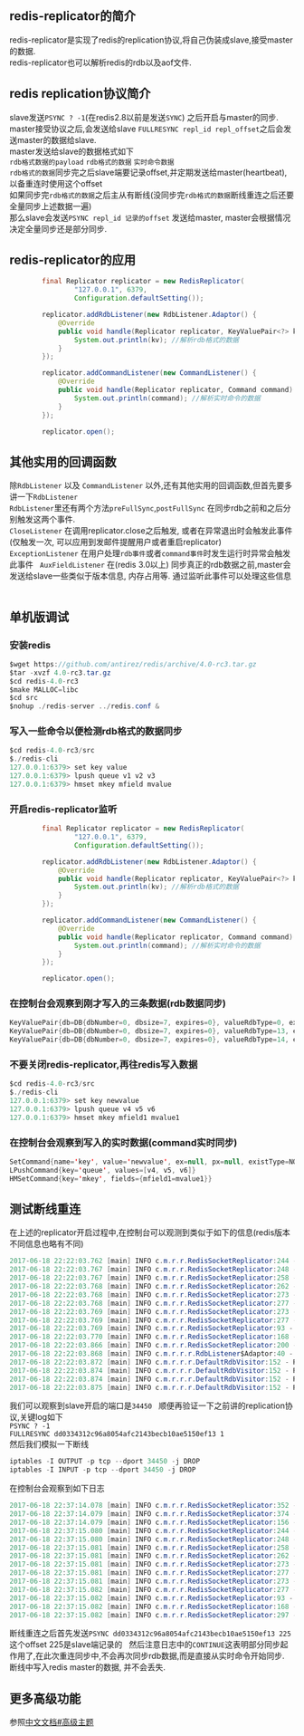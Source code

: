 ## redis-replicator的简介
redis-replicator是实现了redis的replication协议,将自己伪装成slave,接受master的数据.  
redis-replicator也可以解析redis的rdb以及aof文件.  

## redis replication协议简介
slave发送`PSYNC ? -1`(在redis2.8以前是发送`SYNC`) 之后开启与master的同步.
master接受协议之后,会发送给slave `FULLRESYNC repl_id repl_offset`之后会发送master的数据给slave.  
master发送给slave的数据格式如下  
`rdb格式数据的payload` `rdb格式的数据` `实时命令数据`  
`rdb格式的数据`同步完之后slave端要记录offset,并定期发送给master(heartbeat),以备重连时使用这个offset  
如果同步完`rdb格式的数据`之后主从有断线(没同步完`rdb格式的数据`断线重连之后还要全量同步上述数据一遍)  
那么slave会发送`PSYNC repl_id 记录的offset` 发送给master, master会根据情况决定全量同步还是部分同步.  

## redis-replicator的应用

```java  
        final Replicator replicator = new RedisReplicator(
                "127.0.0.1", 6379,
                Configuration.defaultSetting());

        replicator.addRdbListener(new RdbListener.Adaptor() {
            @Override
            public void handle(Replicator replicator, KeyValuePair<?> kv) {
                System.out.println(kv); //解析rdb格式的数据
            }
        });

        replicator.addCommandListener(new CommandListener() {
            @Override
            public void handle(Replicator replicator, Command command) {
                System.out.println(command); //解析实时命令的数据
            }
        });

        replicator.open();
```

## 其他实用的回调函数
除`RdbListener` 以及 `CommandListener` 以外,还有其他实用的回调函数,但首先要多讲一下`RdbListener`  
`RdbListener`里还有两个方法`preFullSync`,`postFullSync` 在同步rdb之前和之后分别触发这两个事件.  
`CloseListener` 在调用replicator.close之后触发, 或者在异常退出时会触发此事件(仅触发一次, 可以应用到发邮件提醒用户或者重启replicator)  
`ExceptionListener` 在用户处理`rdb事件`或者`command事件`时发生运行时异常会触发此事件  
`AuxFieldListener` 在(redis 3.0以上) 同步真正的rdb数据之前,master会发送给slave一些类似于版本信息, 内存占用等. 通过监听此事件可以处理这些信息  

## 单机版调试

### 安装redis
```java  
$wget https://github.com/antirez/redis/archive/4.0-rc3.tar.gz
$tar -xvzf 4.0-rc3.tar.gz
$cd redis-4.0-rc3
$make MALLOC=libc
$cd src
$nohup ./redis-server ../redis.conf &

```

### 写入一些命令以便检测rdb格式的数据同步

```java
$cd redis-4.0-rc3/src
$./redis-cli
127.0.0.1:6379> set key value
127.0.0.1:6379> lpush queue v1 v2 v3
127.0.0.1:6379> hmset mkey mfield mvalue
```

### 开启redis-replicator监听
```java
        final Replicator replicator = new RedisReplicator(
                "127.0.0.1", 6379,
                Configuration.defaultSetting());

        replicator.addRdbListener(new RdbListener.Adaptor() {
            @Override
            public void handle(Replicator replicator, KeyValuePair<?> kv) {
                System.out.println(kv); //解析rdb格式的数据
            }
        });

        replicator.addCommandListener(new CommandListener() {
            @Override
            public void handle(Replicator replicator, Command command) {
                System.out.println(command); //解析实时命令的数据
            }
        });

        replicator.open();
```

### 在控制台会观察到刚才写入的三条数据(rdb数据同步)

```java  
KeyValuePair{db=DB{dbNumber=0, dbsize=7, expires=0}, valueRdbType=0, expiredType=NONE, expiredValue=null, key='key', value=value}
KeyValuePair{db=DB{dbNumber=0, dbsize=7, expires=0}, valueRdbType=13, expiredType=NONE, expiredValue=null, key='mkey', value={mfield=mvalue}}
KeyValuePair{db=DB{dbNumber=0, dbsize=7, expires=0}, valueRdbType=14, expiredType=NONE, expiredValue=null, key='queue', value=[v3, v2, v1]}
```

### 不要关闭redis-replicator,再往redis写入数据
```java  
$cd redis-4.0-rc3/src
$./redis-cli
127.0.0.1:6379> set key newvalue
127.0.0.1:6379> lpush queue v4 v5 v6
127.0.0.1:6379> hmset mkey mfield1 mvalue1
```
### 在控制台会观察到写入的实时数据(command实时同步)
```java  
SetCommand{name='key', value='newvalue', ex=null, px=null, existType=NONE}
LPushCommand{key='queue', values=[v4, v5, v6]}
HMSetCommand{key='mkey', fields={mfield1=mvalue1}}
```

## 测试断线重连
在上述的replicator开启过程中,在控制台可以观测到类似于如下的信息(redis版本不同信息也略有不同)  
```java
2017-06-18 22:22:03.762 [main] INFO c.m.r.r.RedisSocketReplicator:244 - REPLCONF listening-port 34450
2017-06-18 22:22:03.767 [main] INFO c.m.r.r.RedisSocketReplicator:248 - OK
2017-06-18 22:22:03.767 [main] INFO c.m.r.r.RedisSocketReplicator:258 - REPLCONF ip-address 127.0.0.1
2017-06-18 22:22:03.768 [main] INFO c.m.r.r.RedisSocketReplicator:262 - OK
2017-06-18 22:22:03.768 [main] INFO c.m.r.r.RedisSocketReplicator:273 - REPLCONF capa eof
2017-06-18 22:22:03.768 [main] INFO c.m.r.r.RedisSocketReplicator:277 - OK
2017-06-18 22:22:03.769 [main] INFO c.m.r.r.RedisSocketReplicator:273 - REPLCONF capa psync2
2017-06-18 22:22:03.769 [main] INFO c.m.r.r.RedisSocketReplicator:277 - OK
2017-06-18 22:22:03.769 [main] INFO c.m.r.r.RedisSocketReplicator:93 - PSYNC ? -1
2017-06-18 22:22:03.770 [main] INFO c.m.r.r.RedisSocketReplicator:168 - FULLRESYNC dd0334312c96a8054afc2143becb10ae5150ef13 1
2017-06-18 22:22:03.866 [main] INFO c.m.r.r.RedisSocketReplicator:200 - RDB dump file size:719
2017-06-18 22:22:03.868 [main] INFO c.m.r.r.r.RdbListener$Adaptor:40 - pre full sync
2017-06-18 22:22:03.872 [main] INFO c.m.r.r.r.DefaultRdbVisitor:152 - RDB redis-ver: 3.2.3
2017-06-18 22:22:03.874 [main] INFO c.m.r.r.r.DefaultRdbVisitor:152 - RDB redis-bits: 64
2017-06-18 22:22:03.874 [main] INFO c.m.r.r.r.DefaultRdbVisitor:152 - RDB ctime: 1497795723
2017-06-18 22:22:03.875 [main] INFO c.m.r.r.r.DefaultRdbVisitor:152 - RDB used-mem: 565520
```
我们可以观察到slave开启的端口是`34450`  
顺便再验证一下之前讲的replication协议,关键log如下  
`PSYNC ? -1`  
`FULLRESYNC dd0334312c96a8054afc2143becb10ae5150ef13 1`  
然后我们模拟一下断线  
```java  
iptables -I OUTPUT -p tcp --dport 34450 -j DROP
iptables -I INPUT -p tcp --dport 34450 -j DROP
```

在控制台会观察到如下日志  
```java
2017-06-18 22:37:14.078 [main] INFO c.m.r.r.RedisSocketReplicator:352 - heartbeat canceled.
2017-06-18 22:37:14.079 [main] INFO c.m.r.r.RedisSocketReplicator:374 - socket closed
2017-06-18 22:37:14.079 [main] INFO c.m.r.r.RedisSocketReplicator:156 - reconnect to redis-server. retry times:1
2017-06-18 22:37:15.080 [main] INFO c.m.r.r.RedisSocketReplicator:244 - REPLCONF listening-port 34472
2017-06-18 22:37:15.080 [main] INFO c.m.r.r.RedisSocketReplicator:248 - OK
2017-06-18 22:37:15.081 [main] INFO c.m.r.r.RedisSocketReplicator:258 - REPLCONF ip-address 127.0.0.1
2017-06-18 22:37:15.081 [main] INFO c.m.r.r.RedisSocketReplicator:262 - OK
2017-06-18 22:37:15.081 [main] INFO c.m.r.r.RedisSocketReplicator:273 - REPLCONF capa eof
2017-06-18 22:37:15.081 [main] INFO c.m.r.r.RedisSocketReplicator:277 - OK
2017-06-18 22:37:15.081 [main] INFO c.m.r.r.RedisSocketReplicator:273 - REPLCONF capa psync2
2017-06-18 22:37:15.082 [main] INFO c.m.r.r.RedisSocketReplicator:277 - OK
2017-06-18 22:37:15.082 [main] INFO c.m.r.r.RedisSocketReplicator:93 - PSYNC dd0334312c96a8054afc2143becb10ae5150ef13 225
2017-06-18 22:37:15.082 [main] INFO c.m.r.r.RedisSocketReplicator:168 - CONTINUE
2017-06-18 22:37:15.082 [main] INFO c.m.r.r.RedisSocketReplicator:297 - heartbeat thread started.
```
断线重连之后首先发送`PSYNC dd0334312c96a8054afc2143becb10ae5150ef13 225` 这个offset 225是slave端记录的  
然后注意日志中的`CONTINUE`这表明部分同步起作用了,在此次重连同步中,不会再次同步rdb数据,而是直接从实时命令开始同步. 断线中写入redis master的数据, 并不会丢失.    

## 更多高级功能
参照[中文文档#高级主题](https://github.com/leonchen83/redis-replicator/blob/master/README.zh_CN.md#4-%E9%AB%98%E7%BA%A7%E4%B8%BB%E9%A2%98)  
